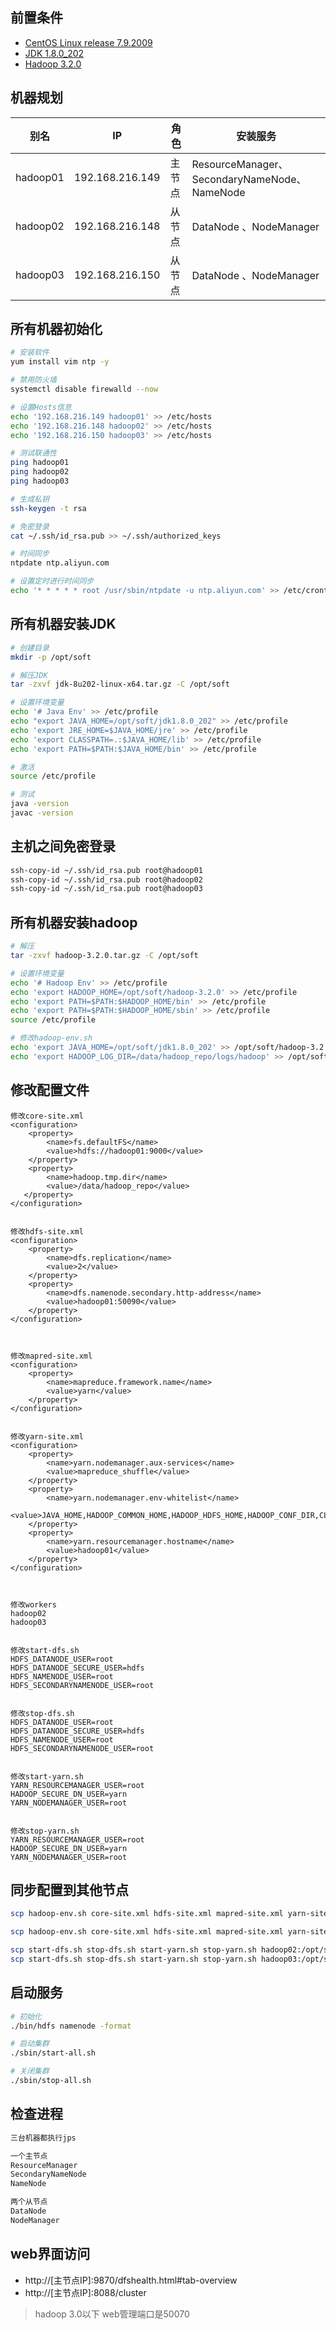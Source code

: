 ## 前置条件

- [CentOS Linux release 7.9.2009](https://mirrors.cloud.tencent.com/centos/7.9.2009/isos/x86_64/CentOS-7-x86_64-Minimal-2009.iso)
- [JDK 1.8.0_202](https://repo.huaweicloud.com/java/jdk/8u202-b08/jdk-8u202-linux-x64.tar.gz)
- [Hadoop 3.2.0](http://archive.apache.org/dist/hadoop/common/hadoop-3.2.0/hadoop-3.2.0.tar.gz)



## 机器规划

| 别名     | IP              | 角色   | 安装服务                                     |
| -------- | --------------- | ------ | -------------------------------------------- |
| hadoop01 | 192.168.216.149 | 主节点 | ResourceManager、SecondaryNameNode、NameNode |
| hadoop02 | 192.168.216.148 | 从节点 | DataNode 、NodeManager                       |
| hadoop03 | 192.168.216.150 | 从节点 | DataNode 、NodeManager                       |



## 所有机器初始化

```bash
# 安装软件
yum install vim ntp -y 

# 禁用防火墙
systemctl disable firewalld --now 

# 设置Hosts信息
echo '192.168.216.149 hadoop01' >> /etc/hosts 
echo '192.168.216.148 hadoop02' >> /etc/hosts 
echo '192.168.216.150 hadoop03' >> /etc/hosts 

# 测试联通性
ping hadoop01
ping hadoop02
ping hadoop03

# 生成私钥
ssh-keygen -t rsa 

# 免密登录
cat ~/.ssh/id_rsa.pub >> ~/.ssh/authorized_keys 

# 时间同步
ntpdate ntp.aliyun.com 

# 设置定时进行时间同步
echo '* * * * * root /usr/sbin/ntpdate -u ntp.aliyun.com' >> /etc/crontab
```



## 所有机器安装JDK

```bash
# 创建目录
mkdir -p /opt/soft 

# 解压JDK 
tar -zxvf jdk-8u202-linux-x64.tar.gz -C /opt/soft 

# 设置环境变量
echo '# Java Env' >> /etc/profile 
echo "export JAVA_HOME=/opt/soft/jdk1.8.0_202" >> /etc/profile 
echo 'export JRE_HOME=$JAVA_HOME/jre' >> /etc/profile 
echo 'export CLASSPATH=.:$JAVA_HOME/lib' >> /etc/profile 
echo 'export PATH=$PATH:$JAVA_HOME/bin' >> /etc/profile 

# 激活
source /etc/profile 

# 测试
java -version
javac -version
```



## 主机之间免密登录

```bash
ssh-copy-id ~/.ssh/id_rsa.pub root@hadoop01 
ssh-copy-id ~/.ssh/id_rsa.pub root@hadoop02 
ssh-copy-id ~/.ssh/id_rsa.pub root@hadoop03
```



## 所有机器安装hadoop

```bash
# 解压
tar -zxvf hadoop-3.2.0.tar.gz -C /opt/soft 

# 设置环境变量
echo '# Hadoop Env' >> /etc/profile 
echo 'export HADOOP_HOME=/opt/soft/hadoop-3.2.0' >> /etc/profile 
echo 'export PATH=$PATH:$HADOOP_HOME/bin' >> /etc/profile 
echo 'export PATH=$PATH:$HADOOP_HOME/sbin' >> /etc/profile 
source /etc/profile 

# 修改hadoop-env.sh 
echo 'export JAVA_HOME=/opt/soft/jdk1.8.0_202' >> /opt/soft/hadoop-3.2.0/etc/hadoop/hadoop-env.sh 
echo 'export HADOOP_LOG_DIR=/data/hadoop_repo/logs/hadoop' >> /opt/soft/hadoop-3.2.0/etc/hadoop/hadoop-env.sh
```



## 修改配置文件

```
修改core-site.xml
<configuration>
    <property>
        <name>fs.defaultFS</name>
        <value>hdfs://hadoop01:9000</value>
    </property>
    <property>
        <name>hadoop.tmp.dir</name>
        <value>/data/hadoop_repo</value>
   </property>
</configuration>


修改hdfs-site.xml 
<configuration>
    <property>
        <name>dfs.replication</name>
        <value>2</value>
    </property>
    <property>
        <name>dfs.namenode.secondary.http-address</name>
        <value>hadoop01:50090</value>
    </property>
</configuration>



修改mapred-site.xml
<configuration>
    <property>
        <name>mapreduce.framework.name</name>
        <value>yarn</value>
    </property>
</configuration>


修改yarn-site.xml
<configuration>
    <property>
        <name>yarn.nodemanager.aux-services</name>
        <value>mapreduce_shuffle</value>
    </property>
    <property>
        <name>yarn.nodemanager.env-whitelist</name>
        <value>JAVA_HOME,HADOOP_COMMON_HOME,HADOOP_HDFS_HOME,HADOOP_CONF_DIR,CLASSPATH_PREPEND_DISTCACHE,HADOOP_YARN_HOME,HADOOP_MAPRED_HOME</value>
    </property>
	<property>
		<name>yarn.resourcemanager.hostname</name>
		<value>hadoop01</value>
	</property>
</configuration>



修改workers
hadoop02
hadoop03


修改start-dfs.sh
HDFS_DATANODE_USER=root
HDFS_DATANODE_SECURE_USER=hdfs
HDFS_NAMENODE_USER=root
HDFS_SECONDARYNAMENODE_USER=root


修改stop-dfs.sh
HDFS_DATANODE_USER=root
HDFS_DATANODE_SECURE_USER=hdfs
HDFS_NAMENODE_USER=root
HDFS_SECONDARYNAMENODE_USER=root


修改start-yarn.sh
YARN_RESOURCEMANAGER_USER=root
HADOOP_SECURE_DN_USER=yarn
YARN_NODEMANAGER_USER=root


修改stop-yarn.sh
YARN_RESOURCEMANAGER_USER=root
HADOOP_SECURE_DN_USER=yarn
YARN_NODEMANAGER_USER=root
```



## 同步配置到其他节点

```bash
scp hadoop-env.sh core-site.xml hdfs-site.xml mapred-site.xml yarn-site.xml workers hadoop02:/opt/soft/hadoop-3.2.0/etc/hadoop 

scp hadoop-env.sh core-site.xml hdfs-site.xml mapred-site.xml yarn-site.xml workers hadoop03:/opt/soft/hadoop-3.2.0/etc/hadoop

scp start-dfs.sh stop-dfs.sh start-yarn.sh stop-yarn.sh hadoop02:/opt/soft/hadoop-3.2.0/sbin
scp start-dfs.sh stop-dfs.sh start-yarn.sh stop-yarn.sh hadoop03:/opt/soft/hadoop-3.2.0/sbin
```



## 启动服务

```bash
# 初始化
./bin/hdfs namenode -format

# 启动集群
./sbin/start-all.sh

# 关闭集群
./sbin/stop-all.sh
```



## 检查进程

```bash
三台机器都执行jps

一个主节点 
ResourceManager 
SecondaryNameNode 
NameNode 

两个从节点 
DataNode 
NodeManager
```



## web界面访问

- http://[主节点IP]:9870/dfshealth.html#tab-overview 
- http://[主节点IP]:8088/cluster 

> hadoop 3.0以下 web管理端口是50070

